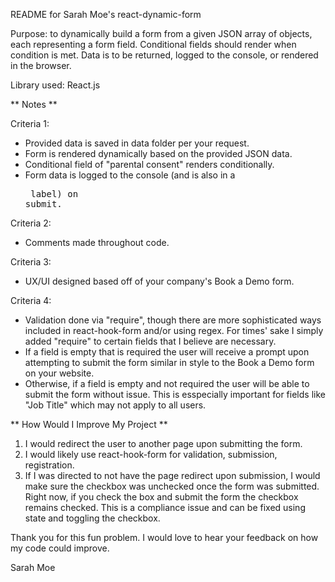 README for Sarah Moe's react-dynamic-form

Purpose: to dynamically build a form from a given JSON array of objects, each representing a form field. Conditional fields should render when condition is met. Data is to be returned, logged to the console, or rendered in the browser.

Library used: React.js

** Notes **

Criteria 1:

- Provided data is saved in data folder per your request. 
- Form is rendered dynamically based on the provided JSON data.
- Conditional field of "parental consent" renders conditionally.
- Form data is logged to the console (and is also in a <pre> label) on submit.

Criteria 2: 

- Comments made throughout code.

Criteria 3: 

- UX/UI designed based off of your company's Book a Demo form.

Criteria 4: 

- Validation done via "require", though there are more sophisticated ways included in react-hook-form and/or using regex. For times' sake I simply added "require" to certain fields that I believe are necessary.  
- If a field is empty that is required the user will receive a prompt upon attempting to submit the form similar in style to the Book a Demo form on your website. 
- Otherwise, if a field is empty and not required the user will be able to submit the form without issue. This is esspecially important for fields like "Job Title" which may not apply to all users. 

** How Would I Improve My Project **

1. I would redirect the user to another page upon submitting the form. 
2. I would likely use react-hook-form for validation, submission, registration.
3. If I was directed to not have the page redirect upon submission, I would make sure the checkbox was unchecked once the form was submitted. Right now, if you check the box and submit the form the checkbox remains checked. This is a compliance issue and can be fixed using state and toggling the checkbox. 

Thank you for this fun problem. I would love to hear your feedback on how my code could improve. 

Sarah Moe
